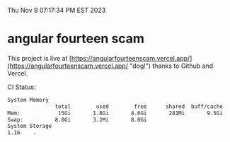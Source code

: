 Thu Nov  9 07:17:34 PM EST 2023

# angular fourteen scam


This project is live at [https://angularfourteenscam.vercel.app/](https://angularfourteenscam.vercel.app/ "dog!") thanks to Github and Vercel.

CI Status: 

```bash
System Memory
               total        used        free      shared  buff/cache   available
Mem:            15Gi       1.8Gi       4.6Gi       281Mi       9.5Gi        13Gi
Swap:          8.0Gi       3.2Mi       8.0Gi
System Storage
1.1G	.
